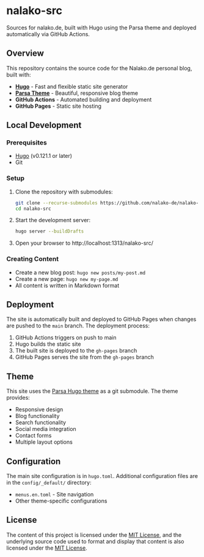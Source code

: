 # nalako-src

Sources for nalako.de, built with Hugo using the Parsa theme and deployed automatically via GitHub Actions.

## Overview

This repository contains the source code for the Nalako.de personal blog, built with:

- **[Hugo](https://gohugo.io/)** - Fast and flexible static site generator
- **[Parsa Theme](https://github.com/gethugothemes/parsa-hugo)** - Beautiful, responsive blog theme
- **GitHub Actions** - Automated building and deployment
- **GitHub Pages** - Static site hosting

## Local Development

### Prerequisites

- [Hugo](https://gohugo.io/getting-started/installing/) (v0.121.1 or later)
- Git

### Setup

1. Clone the repository with submodules:
   ```bash
   git clone --recurse-submodules https://github.com/nalako-de/nalako-src.git
   cd nalako-src
   ```

2. Start the development server:
   ```bash
   hugo server --buildDrafts
   ```

3. Open your browser to http://localhost:1313/nalako-src/

### Creating Content

- Create a new blog post: `hugo new posts/my-post.md`
- Create a new page: `hugo new my-page.md`
- All content is written in Markdown format

## Deployment

The site is automatically built and deployed to GitHub Pages when changes are pushed to the `main` branch. The deployment process:

1. GitHub Actions triggers on push to main
2. Hugo builds the static site
3. The built site is deployed to the `gh-pages` branch
4. GitHub Pages serves the site from the `gh-pages` branch

## Theme

This site uses the [Parsa Hugo theme](https://github.com/gethugothemes/parsa-hugo) as a git submodule. The theme provides:

- Responsive design
- Blog functionality
- Search functionality
- Social media integration
- Contact forms
- Multiple layout options

## Configuration

The main site configuration is in `hugo.toml`. Additional configuration files are in the `config/_default/` directory:

- `menus.en.toml` - Site navigation
- Other theme-specific configurations

## License

The content of this project is licensed under the [MIT License](LICENSE), and the underlying source code used to format and display that content is also licensed under the [MIT License](LICENSE).
